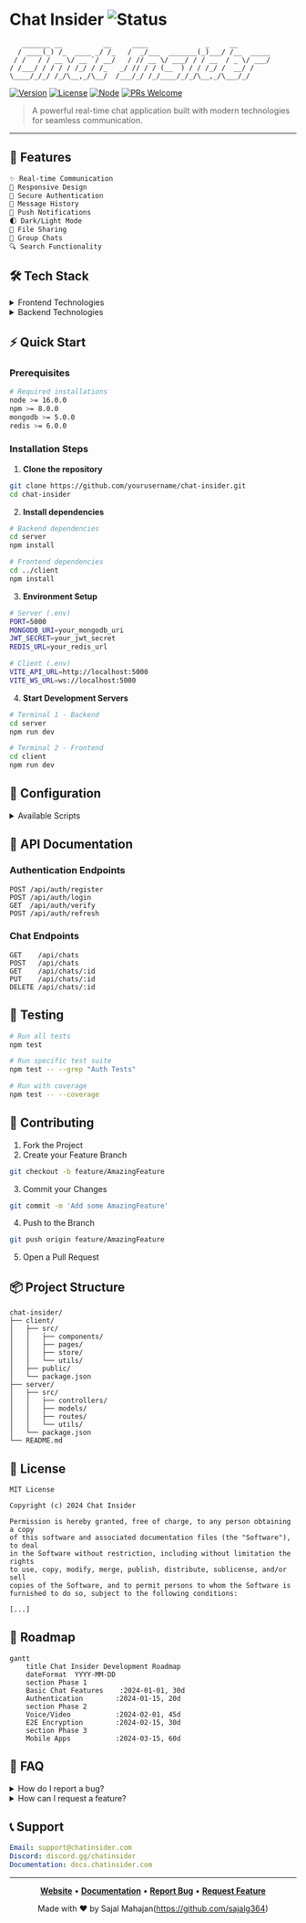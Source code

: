 # Chat Insider <img src="https://img.shields.io/badge/status-active-success.svg" alt="Status">

```plaintext
   _______ __          __     ____              _     __          
  / ____(_) /_  ____ _/ /_   /  _/___  _______(_)___/ /__  _____
 / /   / / __ \/ __ `/ __/   / // __ \/ ___/ / / __  / _ \/ ___/
/ /___/ / / / / /_/ / /_   _/ // / / (__  ) / / /_/ /  __/ /    
\____/_/_/ /_/\__,_/\__/  /___/_/ /_/____/_/_/\__,_/\___/_/     
```

[![Version](https://img.shields.io/badge/version-1.0.0-blue)](https://github.com/yourusername/chat-insider)
[![License](https://img.shields.io/badge/license-MIT-green)](https://github.com/yourusername/chat-insider/blob/main/LICENSE)
[![Node](https://img.shields.io/badge/node-%3E%3D16.0.0-brightgreen)](https://nodejs.org/)
[![PRs Welcome](https://img.shields.io/badge/PRs-welcome-brightgreen.svg)](https://github.com/yourusername/chat-insider/pulls)

> A powerful real-time chat application built with modern technologies for seamless communication.

---

## 🌟 Features

```markdown
✨ Real-time Communication
📱 Responsive Design
🔐 Secure Authentication
💾 Message History
🔔 Push Notifications
🌓 Dark/Light Mode
📁 File Sharing
👥 Group Chats
🔍 Search Functionality
```

## 🛠️ Tech Stack

<details>
<summary>Frontend Technologies</summary>

```yml
- React.js + TypeScript
- Redux Toolkit
- Socket.io-client
- TailwindCSS
- Vite
```
</details>

<details>
<summary>Backend Technologies</summary>

```yml
- Node.js + Express
- Socket.io
- MongoDB
- Redis
- JWT Authentication
```
</details>

## ⚡ Quick Start

### Prerequisites

```bash
# Required installations
node >= 16.0.0
npm >= 8.0.0
mongodb >= 5.0.0
redis >= 6.0.0
```

### Installation Steps

1. **Clone the repository**

```bash
git clone https://github.com/yourusername/chat-insider.git
cd chat-insider
```

2. **Install dependencies**

```bash
# Backend dependencies
cd server
npm install

# Frontend dependencies
cd ../client
npm install
```

3. **Environment Setup**

```bash
# Server (.env)
PORT=5000
MONGODB_URI=your_mongodb_uri
JWT_SECRET=your_jwt_secret
REDIS_URL=your_redis_url

# Client (.env)
VITE_API_URL=http://localhost:5000
VITE_WS_URL=ws://localhost:5000
```

4. **Start Development Servers**

```bash
# Terminal 1 - Backend
cd server
npm run dev

# Terminal 2 - Frontend
cd client
npm run dev
```

## 🔧 Configuration

<details>
<summary>Available Scripts</summary>

```json
{
  "scripts": {
    "dev": "Start development server",
    "build": "Build for production",
    "start": "Start production server",
    "test": "Run tests",
    "lint": "Lint code",
    "format": "Format code"
  }
}
```
</details>

## 📝 API Documentation

### Authentication Endpoints

```http
POST /api/auth/register
POST /api/auth/login
GET  /api/auth/verify
POST /api/auth/refresh
```

### Chat Endpoints

```http
GET    /api/chats
POST   /api/chats
GET    /api/chats/:id
PUT    /api/chats/:id
DELETE /api/chats/:id
```

## 🧪 Testing

```bash
# Run all tests
npm test

# Run specific test suite
npm test -- --grep "Auth Tests"

# Run with coverage
npm test -- --coverage
```

## 🤝 Contributing

1. Fork the Project
2. Create your Feature Branch
```bash
git checkout -b feature/AmazingFeature
```
3. Commit your Changes
```bash
git commit -m 'Add some AmazingFeature'
```
4. Push to the Branch
```bash
git push origin feature/AmazingFeature
```
5. Open a Pull Request

## 📦 Project Structure

```plaintext
chat-insider/
├── client/
│   ├── src/
│   │   ├── components/
│   │   ├── pages/
│   │   ├── store/
│   │   └── utils/
│   ├── public/
│   └── package.json
├── server/
│   ├── src/
│   │   ├── controllers/
│   │   ├── models/
│   │   ├── routes/
│   │   └── utils/
│   └── package.json
└── README.md
```

## 📄 License

```plaintext
MIT License

Copyright (c) 2024 Chat Insider

Permission is hereby granted, free of charge, to any person obtaining a copy
of this software and associated documentation files (the "Software"), to deal
in the Software without restriction, including without limitation the rights
to use, copy, modify, merge, publish, distribute, sublicense, and/or sell
copies of the Software, and to permit persons to whom the Software is
furnished to do so, subject to the following conditions:

[...]
```

## 🎯 Roadmap

```mermaid
gantt
    title Chat Insider Development Roadmap
    dateFormat  YYYY-MM-DD
    section Phase 1
    Basic Chat Features    :2024-01-01, 30d
    Authentication        :2024-01-15, 20d
    section Phase 2
    Voice/Video           :2024-02-01, 45d
    E2E Encryption        :2024-02-15, 30d
    section Phase 3
    Mobile Apps           :2024-03-15, 60d
```

## 🤔 FAQ

<details>
<summary>How do I report a bug?</summary>

```markdown
1. Go to Issues tab
2. Click "New Issue"
3. Select "Bug Report"
4. Fill in the template
5. Submit
```
</details>

<details>
<summary>How can I request a feature?</summary>

```markdown
1. Go to Issues tab
2. Click "New Issue"
3. Select "Feature Request"
4. Fill in the template
5. Submit
```
</details>

## 📞 Support

```yml
Email: support@chatinsider.com
Discord: discord.gg/chatinsider
Documentation: docs.chatinsider.com
```

---

<div align="center">

**[Website](https://chatinsider.com)** • 
**[Documentation](https://docs.chatinsider.com)** • 
**[Report Bug](https://github.com/yourusername/chat-insider/issues)** • 
**[Request Feature](https://github.com/yourusername/chat-insider/issues)**

Made with ❤️ by Sajal Mahajan(https://github.com/sajalg364)

</div>
